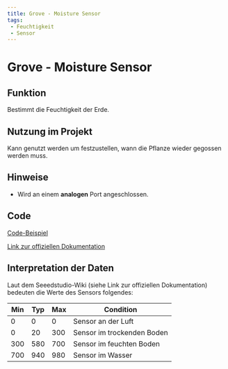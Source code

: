 ```yaml
---
title: Grove - Moisture Sensor
tags:
 - Feuchtigkeit
 - Sensor
---
```


# Grove - Moisture Sensor

## Funktion
Bestimmt die Feuchtigkeit der Erde.

## Nutzung im Projekt
Kann genutzt werden um festzustellen, wann die Pflanze wieder gegossen werden muss.

## Hinweise
- Wird an einem **analogen** Port angeschlossen.

## Code
[Code-Beispiel](https://github.com/aletutto/digital-kitchen-herbs/blob/master/moisture/moisture_to_thingsboard.py)

[Link zur offiziellen Dokumentation](http://wiki.seeedstudio.com/Grove-Moisture_Sensor/#play-with-raspberry-piwith-grovepi_plus)

## Interpretation der Daten
Laut dem Seeedstudio-Wiki (siehe Link zur offiziellen Dokumentation) bedeuten die Werte des Sensors folgendes:

| Min | Typ | Max | Condition                  |
|-----|-----|-----|----------------------------|
| 0   | 0   | 0   | Sensor an der Luft         |
| 0   | 20  | 300 | Sensor im trockenden Boden |
| 300 | 580 | 700 | Sensor im feuchten Boden   |
| 700 | 940 | 980 | Sensor im Wasser           |

